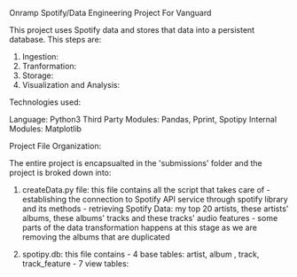 Onramp Spotify/Data Engineering Project For Vanguard


This project uses Spotify data and stores that data into a persistent database. This steps are:

1) Ingestion: 
2) Tranformation:
3) Storage:
4) Visualization and Analysis: 


Technologies used:

Language: Python3
Third Party Modules: Pandas, Pprint, Spotipy
Internal Modules: Matplotlib


Project File Organization: 

The entire project is encapsualted in the 'submissions' folder and the project is broked down into:

1) createData.py file: this file contains all the script that takes care of 
          - establishing the connection to Spotify API service through spotify library and its methods
          - retrieving Spotify Data: my top 20 artists, these artists' albums, these albums' tracks and these tracks' audio features
          - some parts of the data transformation happens at this stage as we are removing the albums that are duplicated 


2) spotipy.db: this file contains 
          - 4 base tables: artist, album , track, track_feature
          - 7 view tables: 
